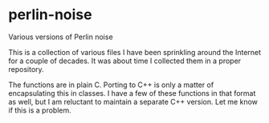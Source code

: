 # perlin-noise
Various versions of Perlin noise

This is a collection of various files I have been sprinkling around
the Internet for a couple of decades. It was about time I collected
them in a proper repository.

The functions are in plain C. Porting to C++ is only a matter
of encapsulating this in classes. I have a few of these functions
in that format as well, but I am reluctant to maintain a separate
C++ version. Let me know if this is a problem.
